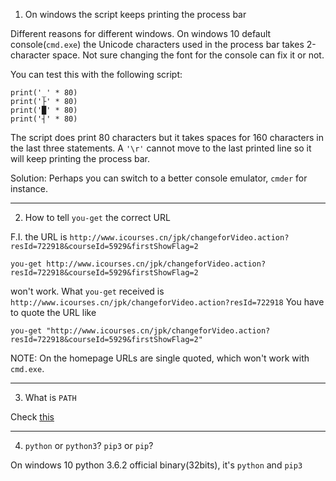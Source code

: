1. On windows the script keeps printing the process bar

Different reasons for different windows. On windows 10 default console(```cmd.exe```) the Unicode characters used in the process bar takes 2-character space. Not sure changing the font for the console can fix it or not.

You can test this with the following script:
```
print('_' * 80)
print('├' * 80)
print('█' * 80)
print('┤' * 80)
```

The script does print 80 characters but it takes spaces for 160 characters in the last three statements. A ```'\r'``` cannot move to the last printed line so it will keep printing the process bar.

Solution: Perhaps you can switch to a better console emulator, ```cmder``` for instance.

---

2. How to tell ```you-get``` the correct URL

F.I. the URL is ```http://www.icourses.cn/jpk/changeforVideo.action?resId=722918&courseId=5929&firstShowFlag=2```
```
you-get http://www.icourses.cn/jpk/changeforVideo.action?resId=722918&courseId=5929&firstShowFlag=2
``` 
won't work. 
What ```you-get``` received is ```http://www.icourses.cn/jpk/changeforVideo.action?resId=722918```
You have to quote the URL like 
```
you-get "http://www.icourses.cn/jpk/changeforVideo.action?resId=722918&courseId=5929&firstShowFlag=2" 
```

NOTE: On the homepage URLs are single quoted, which won't work with ```cmd.exe```.

---

3. What is ```PATH```

Check [this](https://superuser.com/questions/284342/what-are-path-and-other-environment-variables-and-how-can-i-set-or-use-them)

---

4. ```python``` or ```python3```? ```pip3``` or ```pip```?

On windows 10 python 3.6.2 official binary(32bits), it's ```python``` and ```pip3```